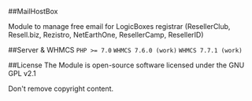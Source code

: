 ##MailHostBox

Module to manage free email for LogicBoxes registrar (ResellerClub, Resell.biz, Rezistro, NetEarthOne, ResellerCamp, ResellerID)


##Server & WHMCS
```PHP >= 7.0```
```WHMCS 7.6.0 (work)```
```WHMCS 7.7.1 (work)```

##License
The Module is open-source software licensed under the GNU GPL v2.1

Don't remove copyright content.

